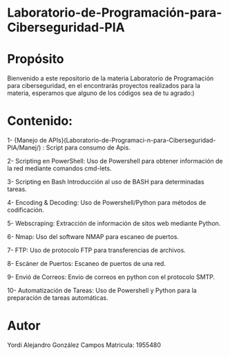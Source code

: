 # Laboratorio-de-Programación-para-Ciberseguridad-PIA
# Propósito
Bienvenido a este repositorio de la materia Laboratorio de Programación para ciberseguridad, en el encontrarás proyectos realizados para la materia, esperamos que alguno de los códigos sea de tu agrado:)
# Contenido:
1- {Manejo de APIs}(Laboratorio-de-Programaci-n-para-Ciberseguridad-PIA/Manej/) : Script para consumo de Apis.

2- Scripting en PowerShell: Uso de Powershell para obtener información de la red mediante comandos cmd-lets.

3- Scripting en Bash Introducción al uso de BASH para determinadas tareas.

4- Encoding & Decoding: Uso de Powershell/Python para métodos de codificación.

5- Webscraping: Extracción de información de sitos web mediante Python.

6- Nmap: Uso del software NMAP para escaneo de puertos.

7- FTP: Uso de protocolo FTP para transferencias de archivos.

8- Escáner de Puertos: Escaneo de puertos de una red.

9- Envió de Correos: Envio de correos en python con el protocolo SMTP.

10- Automatización de Tareas: Uso de Powershell y Python para la preparación de tareas automáticas.

# Autor
Yordi Alejandro González Campos
Matricula: 1955480
